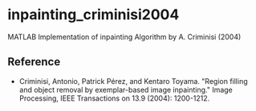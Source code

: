inpainting_criminisi2004
========================

MATLAB Implementation of inpainting Algorithm by A. Criminisi (2004)

## Reference

* Criminisi, Antonio, Patrick Pérez, and Kentaro Toyama. "Region filling and object removal by exemplar-based image inpainting." Image Processing, IEEE Transactions on 13.9 (2004): 1200-1212.

